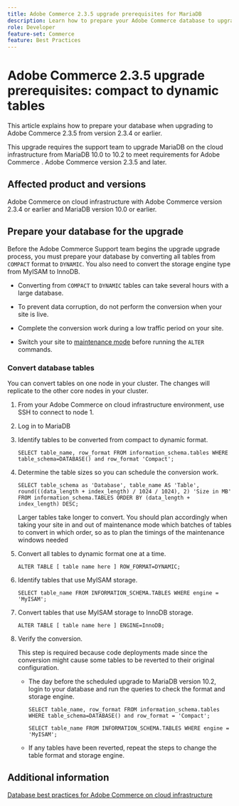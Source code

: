 ```yaml
---
title: Adobe Commerce 2.3.5 upgrade prerequisites for MariaDB
description: Learn how to prepare your Adobe Commerce database to upgrade from Adobe Commerce 2.3.5 
role: Developer
feature-set: Commerce
feature: Best Practices
---
```


# Adobe Commerce 2.3.5 upgrade prerequisites: compact to dynamic tables

This article explains how to prepare your database when upgrading to Adobe Commerce 2.3.5 from version 2.3.4 or earlier.

This upgrade requires the support team to upgrade MariaDB on the cloud infrastructure from MariaDB 10.0 to 10.2 to meet requirements for Adobe Commerce . Adobe Commerce version 2.3.5 and later.

## Affected product and versions

Adobe Commerce on cloud infrastructure with Adobe Commerce version 2.3.4 or earlier and MariaDB version 10.0 or earlier.

## Prepare your database for the upgrade

Before the Adobe Commerce Support team begins the upgrade upgrade process, you must prepare your database by converting all tables from <code>COMPACT</code> format to <code>DYNAMIC</code>. You also need to convert the storage engine type from MyISAM to InnoDB.

- Converting from <code>COMPACT</code> to <code>DYNAMIC</code> tables can take several hours with a large database.

- To prevent data corruption, do not perform the conversion when your site is live.

- Complete the conversion work during a low traffic period on your site.

- Switch your site to [maintenance mode](help/installation/tutorials/maintenance-mode.md) before running the <code>ALTER</code> commands.


### Convert database tables

You can convert tables on one node in your cluster. The changes will replicate to the other core nodes in your cluster. 

1. From your Adobe Commerce on cloud infrastructure environment, use SSH to connect to node 1.

1. Log in to MariaDB

1. Identify tables to be converted from compact to dynamic format.

   ```mysql
   SELECT table_name, row_format FROM information_schema.tables WHERE table_schema=DATABASE() and row_format 'Compact';
   ```

1. Determine the table sizes so you can schedule the conversion work.

   ```mysql
   SELECT table_schema as 'Database', table_name AS 'Table', round(((data_length + index_length) / 1024 / 1024), 2) 'Size in MB' FROM information_schema.TABLES ORDER BY (data_length + index_length) DESC;
   ```

   Larger tables take longer to convert. You should plan accordingly when taking your site in and out of maintenance mode which batches of tables to convert in which order, so as to plan the timings of the maintenance windows needed

1. Convert all tables to dynamic format one at a time.

   ```mysql
   ALTER TABLE [ table name here ] ROW_FORMAT=DYNAMIC;
   ```

1. Identify tables that use MyISAM storage.

   ```mysql
   SELECT table_name FROM INFORMATION_SCHEMA.TABLES WHERE engine = 'MyISAM';
   ```

1. Convert tables that use MyISAM storage to InnoDB storage.

    ```mysql
    ALTER TABLE [ table name here ] ENGINE=InnoDB;
    ```

1. Verify the conversion.

   This step is required because code deployments made since the conversion might cause some tables to be reverted to their original configuration.

   - The day before the scheduled upgrade to MariaDB version 10.2, login to your database and run the queries to check the format and storage engine.

     ```mysql
     SELECT table_name, row_format FROM information_schema.tables WHERE table_schema=DATABASE() and row_format = 'Compact';
     ```

     ```mysql
     SELECT table_name FROM INFORMATION_SCHEMA.TABLES WHERE engine = 'MyISAM';
     ```

   - If any tables have been reverted, repeat the steps to change the table format and storage engine.


## Additional information

[Database best practices for Adobe Commerce on cloud infrastructure](../planning/database-on-cloud.md)
